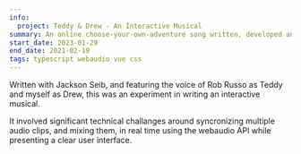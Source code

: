 ```yaml
---
info:
  project: Teddy & Drew - An Interactive Musical
summary: An online choose-your-own-adventure song written, developed and produced by Jackson Seib & Lee-Orr
start_date: 2023-01-29
end_date: 2021-02-19
tags: typescript webaudio vue css
---
```


Written with Jackson Seib, and featuring the voice of Rob Russo as Teddy and myself as Drew, this was an experiment in writing an interactive musical.

It involved significant technical challanges around syncronizing multiple audio clips, and mixing them, in real time using the webaudio API while presenting a clear user interface.

